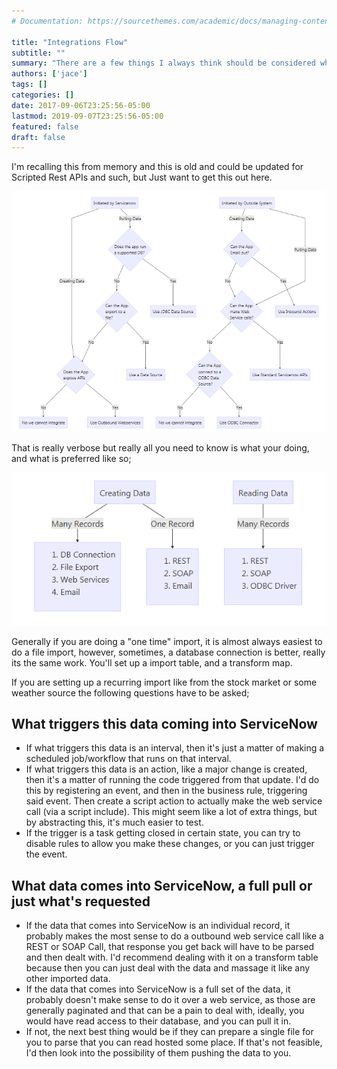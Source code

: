 ```yaml
---
# Documentation: https://sourcethemes.com/academic/docs/managing-content/

title: "Integrations Flow"
subtitle: ""
summary: "There are a few things I always think should be considered when using a workflow."
authors: ['jace']
tags: []
categories: []
date: 2017-09-06T23:25:56-05:00
lastmod: 2019-09-07T23:25:56-05:00
featured: false
draft: false
---
```


I'm recalling this from memory and this is old and could be updated for
Scripted Rest APIs and such, but Just want to get this out here.

[![Flow Decisions](./Capture.PNG)](https://workflow.jace.pro/?flow=integrate)

That is really verbose but really all you need to know is what your
doing, and what is preferred like so;

![Flow Decisions](./Capture2.PNG)

Generally if you are doing a "one time" import, it is almost always
easiest to do a file import, however, sometimes, a database connection
is better, really its the same work. You'll set up a import table, and a
transform map.

If you are setting up a recurring import like from the stock market or
some weather source the following questions have to be asked;

## What triggers this data coming into ServiceNow

-   If what triggers this data is an interval, then it's just a matter
    of making a scheduled job/workflow that runs on that interval.
-   If what triggers this data is an action, like a major change is
    created, then it's a matter of running the code triggered from that
    update. I'd do this by registering an event, and then in the
    business rule, triggering said event. Then create a script action to
    actually make the web service call (via a script include). This
    might seem like a lot of extra things, but by abstracting this, it's
    much easier to test.
-   If the trigger is a task getting closed in certain state, you can
    try to disable rules to allow you make these changes, or you can
    just trigger the event.

## What data comes into ServiceNow, a full pull or just what's requested

-   If the data that comes into ServiceNow is an individual record, it
    probably makes the most sense to do a outbound web service call like
    a REST or SOAP Call, that response you get back will have to be
    parsed and then dealt with. I'd recommend dealing with it on a
    transform table because then you can just deal with the data and
    massage it like any other imported data.
-   If the data that comes into ServiceNow is a full set of the data, it
    probably doesn't make sense to do it over a web service, as those
    are generally paginated and that can be a pain to deal with,
    ideally, you would have read access to their database, and you can
    pull it in.
-   If not, the next best thing would be if they can prepare a single
    file for you to parse that you can read hosted some place. If that's
    not feasible, I'd then look into the possibility of them pushing the
    data to you.
